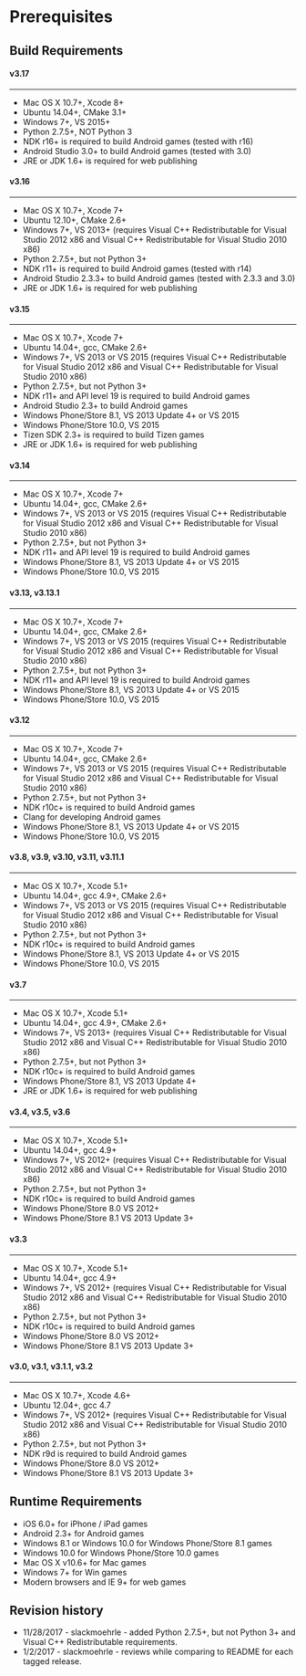 # Prerequisites

**Build Requirements**
------------------

#### v3.17
---
* Mac OS X 10.7+, Xcode 8+
* Ubuntu 14.04+, CMake 3.1+
* Windows 7+, VS 2015+
* Python 2.7.5+, NOT Python 3
* NDK r16+ is required to build Android games (tested with r16)
* Android Studio 3.0+ to build Android games (tested with 3.0)
* JRE or JDK 1.6+ is required for web publishing

#### v3.16
---
* Mac OS X 10.7+, Xcode 7+
* Ubuntu 12.10+, CMake 2.6+
* Windows 7+, VS 2013+ (requires Visual C++ Redistributable for Visual Studio 2012 x86 and Visual C++ Redistributable for Visual Studio 2010 x86)
* Python 2.7.5+, but not Python 3+
* NDK r11+ is required to build Android games (tested with r14)
* Android Studio 2.3.3+ to build Android games (tested with 2.3.3 and 3.0)
* JRE or JDK 1.6+ is required for web publishing

#### v3.15
---
* Mac OS X 10.7+, Xcode 7+
* Ubuntu 14.04+, gcc, CMake 2.6+
* Windows 7+, VS 2013 or VS 2015 (requires Visual C++ Redistributable for Visual Studio 2012 x86 and Visual C++ Redistributable for Visual Studio 2010 x86)
* Python 2.7.5+, but not Python 3+
* NDK r11+ and API level 19 is required to build Android games
* Android Studio 2.3+ to build Android games
* Windows Phone/Store 8.1, VS 2013 Update 4+ or VS 2015
* Windows Phone/Store 10.0, VS 2015
* Tizen SDK 2.3+ is required to build Tizen games
* JRE or JDK 1.6+ is required for web publishing

#### v3.14
---
* Mac OS X 10.7+, Xcode 7+
* Ubuntu 14.04+, gcc, CMake 2.6+
* Windows 7+, VS 2013 or VS 2015 (requires Visual C++ Redistributable for Visual Studio 2012 x86 and Visual C++ Redistributable for Visual Studio 2010 x86)
* Python 2.7.5+, but not Python 3+
* NDK r11+ and API level 19 is required to build Android games
* Windows Phone/Store 8.1, VS 2013 Update 4+ or VS 2015
* Windows Phone/Store 10.0, VS 2015

#### v3.13, v3.13.1
---
* Mac OS X 10.7+, Xcode 7+
* Ubuntu 14.04+, gcc, CMake 2.6+
* Windows 7+, VS 2013 or VS 2015 (requires Visual C++ Redistributable for Visual Studio 2012 x86 and Visual C++ Redistributable for Visual Studio 2010 x86)
* Python 2.7.5+, but not Python 3+
* NDK r11+ and API level 19 is required to build Android games
* Windows Phone/Store 8.1, VS 2013 Update 4+ or VS 2015
* Windows Phone/Store 10.0, VS 2015

#### v3.12
---
* Mac OS X 10.7+, Xcode 7+
* Ubuntu 14.04+, gcc, CMake 2.6+
* Windows 7+, VS 2013 or VS 2015 (requires Visual C++ Redistributable for Visual Studio 2012 x86 and Visual C++ Redistributable for Visual Studio 2010 x86)
* Python 2.7.5+, but not Python 3+
* NDK r10c+ is required to build Android games
* Clang for developing Android games
* Windows Phone/Store 8.1, VS 2013 Update 4+ or VS 2015
* Windows Phone/Store 10.0, VS 2015

#### v3.8, v3.9, v3.10, v3.11, v3.11.1
---
* Mac OS X 10.7+, Xcode 5.1+
* Ubuntu 14.04+, gcc 4.9+, CMake 2.6+
* Windows 7+, VS 2013 or VS 2015 (requires Visual C++ Redistributable for Visual Studio 2012 x86 and Visual C++ Redistributable for Visual Studio 2010 x86)
* Python 2.7.5+, but not Python 3+
* NDK r10c+ is required to build Android games
* Windows Phone/Store 8.1, VS 2013 Update 4+ or VS 2015
* Windows Phone/Store 10.0, VS 2015

#### v3.7
---
* Mac OS X 10.7+, Xcode 5.1+
* Ubuntu 14.04+, gcc 4.9+, CMake 2.6+
* Windows 7+, VS 2013+ (requires Visual C++ Redistributable for Visual Studio 2012 x86 and Visual C++ Redistributable for Visual Studio 2010 x86)
* Python 2.7.5+, but not Python 3+
* NDK r10c+ is required to build Android games
* Windows Phone/Store 8.1, VS 2013 Update 4+
* JRE or JDK 1.6+ is required for web publishing

#### v3.4, v3.5, v3.6
---
* Mac OS X 10.7+, Xcode 5.1+
* Ubuntu 14.04+, gcc 4.9+
* Windows 7+, VS 2012+ (requires Visual C++ Redistributable for Visual Studio 2012 x86 and Visual C++ Redistributable for Visual Studio 2010 x86)
* Python 2.7.5+, but not Python 3+
* NDK r10c+ is required to build Android games
* Windows Phone/Store 8.0 VS 2012+
* Windows Phone/Store 8.1 VS 2013 Update 3+


#### v3.3
---
* Mac OS X 10.7+, Xcode 5.1+
* Ubuntu 14.04+, gcc 4.9+
* Windows 7+, VS 2012+ (requires Visual C++ Redistributable for Visual Studio 2012 x86 and Visual C++ Redistributable for Visual Studio 2010 x86)
* Python 2.7.5+, but not Python 3+
* NDK r10c+ is required to build Android games
* Windows Phone/Store 8.0 VS 2012+
* Windows Phone/Store 8.1 VS 2013 Update 3+

#### v3.0, v3.1, v3.1.1, v3.2
---
* Mac OS X 10.7+, Xcode 4.6+
* Ubuntu 12.04+, gcc 4.7
* Windows 7+, VS 2012+ (requires Visual C++ Redistributable for Visual Studio 2012 x86 and Visual C++ Redistributable for Visual Studio 2010 x86)
* Python 2.7.5+, but not Python 3+
* NDK r9d is required to build Android games
* Windows Phone/Store 8.0 VS 2012+
* Windows Phone/Store 8.1 VS 2013 Update 3+

**Runtime Requirements**
--------------------

* iOS 6.0+ for iPhone / iPad games
* Android 2.3+ for Android games
* Windows 8.1 or Windows 10.0 for Windows Phone/Store 8.1 games
* Windows 10.0 for Windows Phone/Store 10.0  games
* Mac OS X v10.6+ for Mac games
* Windows 7+ for Win games
* Modern browsers and IE 9+ for web games

## Revision history
* 11/28/2017 - slackmoehrle - added Python 2.7.5+, but not Python 3+ and Visual C++ Redistributable requirements.
* 1/2/2017 - slackmoehrle - reviews while comparing to README for each tagged release.
